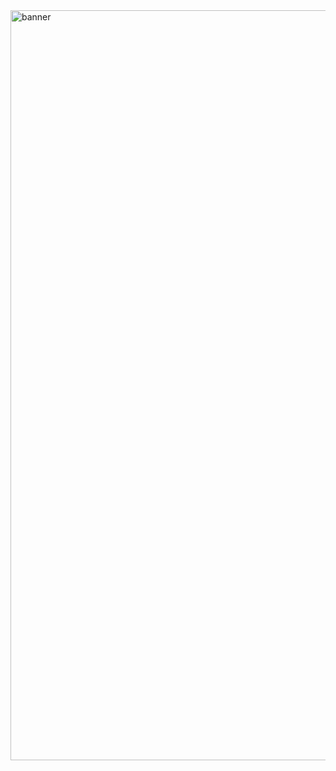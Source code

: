 <img width="1200" alt="banner" src="https://user-images.githubusercontent.com/79197022/182036799-b28d2088-1c28-4a91-9a37-65018cfd00e8.png">
